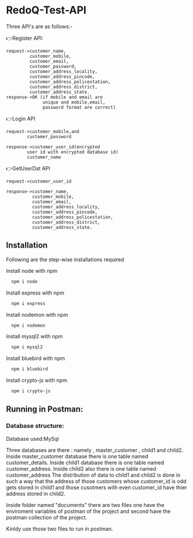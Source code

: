 
# RedoQ-Test-API
Three API's are as follows:-

👉Register API:
    
    request->customer_name,
             customer_mobile,
             customer_email,
             customer_password,
             customer_address_locality,
             customer_address_pincode,
             customer_address_policestation,
             customer_address_district,
             customer_address_state.
    response->OK (if mobile and email are 
                  unique and mobile,email,
                  password format are correct)

👉Login API

    request->customer_mobile,and
            customer_password

    response->customer_user_id(encrypted
            user id with encrypted database id)
            customer_name

👉GetUserDat API

    request->customer_user_id

    response->customer_name,
              customer_mobile,
              customer_email,
              customer_address_locality,
              customer_address_pincode,
              customer_address_policestation,
              customer_address_district,
              customer_address_state.



## Installation

Following are the step-wise installations required 

Install node with npm

```bash
  npm i node
```

Install express with npm

```bash
  npm i express
```
Install nodemon with npm

```bash
  npm i nodemon
```
Install mysql2 with npm

```bash
  npm i mysql2
```
Install bluebird with npm

```bash
  npm i bluebird
```
Install crypto-js with npm

```bash
  npm i crypto-js
```

## Running in Postman:

### Database structure:

Database used:MySql

Three databases are there : namely , master_customer , child1 and child2.
Inside master_customer database there is one table named customer_details.
Inside child1 database there is one table named customer_address.
Inside child2 also there is one table named customer_address
The distribution of data to child1 and child2 is done in such a way that the address of those customers whose customer_id is odd gets stored in child1 and those cusotmers with even customer_id have thier address stored in child2.


Inside folder named "documents" there are two files one have the enviroment variables of postman of the project and second have the postman collection of the project.

Kinldy use those two files to run in postman.
  
